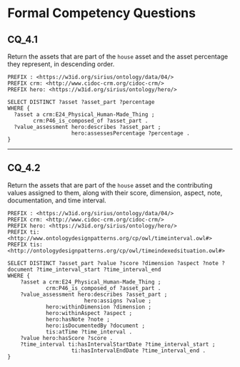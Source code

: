 # Formal Competency Questions
## CQ_4.1
Return the assets that are part of the `house` asset and the asset percentage they represent, in descending order.

```SPARQL
PREFIX : <https://w3id.org/sirius/ontology/data/04/>
PREFIX crm: <http://www.cidoc-crm.org/cidoc-crm/>
PREFIX hero: <https://w3id.org/sirius/ontology/hero/>

SELECT DISTINCT ?asset ?asset_part ?percentage
WHERE {
  ?asset a crm:E24_Physical_Human-Made_Thing ;
        crm:P46_is_composed_of ?asset_part .
  ?value_assessment hero:describes ?asset_part ;
                    hero:assessesPercentage ?percentage .
}
```

***

## CQ_4.2
Return the assets that are part of the `house` asset and the contributing values assigned to them, along with their score, dimension, aspect, note, documentation, and time interval.

```SPARQL
PREFIX : <https://w3id.org/sirius/ontology/data/04/>
PREFIX crm: <http://www.cidoc-crm.org/cidoc-crm/>
PREFIX hero: <https://w3id.org/sirius/ontology/hero/>
PREFIX ti: <http://www.ontologydesignpatterns.org/cp/owl/timeinterval.owl#>
PREFIX tis: <http://ontologydesignpatterns.org/cp/owl/timeindexedsituation.owl#>

SELECT DISTINCT ?asset_part ?value ?score ?dimension ?aspect ?note ?document ?time_interval_start ?time_interval_end
WHERE {
    ?asset a crm:E24_Physical_Human-Made_Thing ;
            crm:P46_is_composed_of ?asset_part .
    ?value_assessment hero:describes ?asset_part ;
                        hero:assigns ?value ;
            hero:withinDimension ?dimension ;
            hero:withinAspect ?aspect ;
            hero:hasNote ?note ;
            hero:isDocumentedBy ?document ;
            tis:atTime ?time_interval .
    ?value hero:hasScore ?score .
    ?time_interval ti:hasIntervalStartDate ?time_interval_start ;
                    ti:hasIntervalEndDate ?time_interval_end .
}
```
